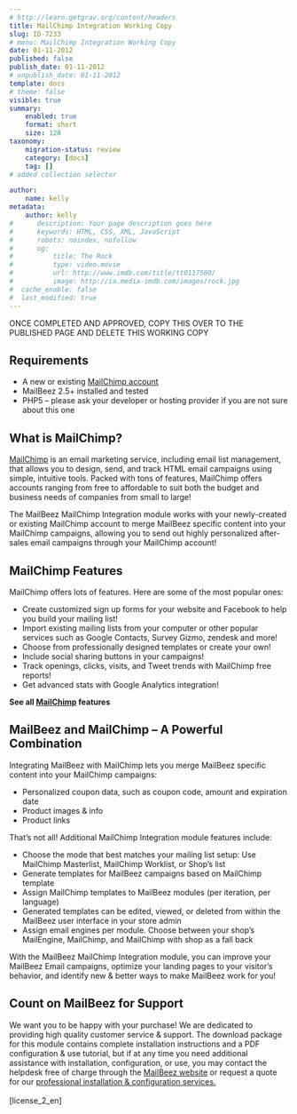 ```yaml
---
# http://learn.getgrav.org/content/headers
title: MailChimp Integration Working Copy
slug: ID-7233
# menu: MailChimp Integration Working Copy
date: 01-11-2012
published: false
publish_date: 01-11-2012
# unpublish_date: 01-11-2012
template: docs
# theme: false
visible: true
summary:
    enabled: true
    format: short
    size: 128
taxonomy:
    migration-status: review
    category: [docs]
    tag: []
# added collection selector

author:
    name: kelly
metadata:
    author: kelly
#      description: Your page description goes here
#      keywords: HTML, CSS, XML, JavaScript
#      robots: noindex, nofollow
#      og:
#          title: The Rock
#          type: video.movie
#          url: http://www.imdb.com/title/tt0117500/
#          image: http://ia.media-imdb.com/images/rock.jpg
#  cache_enable: false
#  last_modified: true
---
```


ONCE COMPLETED AND APPROVED, COPY THIS OVER TO THE PUBLISHED PAGE AND DELETE THIS WORKING COPY

## Requirements

- A new or existing [MailChimp account](http://www.mailchimp.com)
- MailBeez 2.5+ installed and tested
- PHP5 – please ask your developer or hosting provider if you are not sure about this one

## What is MailChimp?

[MailChimp](http://www.mailchimp.com) is an email marketing service, including email list management, that allows you to design, send, and track HTML email campaigns using simple, intuitive tools. Packed with tons of features, MailChimp offers accounts ranging from free to affordable to suit both the budget and business needs of companies from small to large!

The MailBeez MailChimp Integration module works with your newly-created or existing MailChimp account to merge MailBeez specific content into your MailChimp campaigns, allowing you to send out highly personalized after-sales email campaigns through your MailChimp account!

## MailChimp Features

MailChimp offers lots of features. Here are some of the most popular ones:

- Create customized sign up forms for your website and Facebook to help you build your mailing list!
- Import existing mailing lists from your computer or other popular services such as Google Contacts, Survey Gizmo, zendesk and more!
- Choose from professionally designed templates or create your own!
- Include social sharing buttons in your campaigns!
- Track openings, clicks, visits, and Tweet trends with MailChimp free reports!
- Get advanced stats with Google Analytics integration!

**See all [MailChimp](http://www.mailchimp.com/features/) features**

## MailBeez and MailChimp – A Powerful Combination

Integrating MailBeez with MailChimp lets you merge MailBeez specific content into your MailChimp campaigns:

- Personalized coupon data, such as coupon code, amount and expiration date
- Product images & info
- Product links

That’s not all! Additional MailChimp Integration module features include:

- Choose the mode that best matches your mailing list setup: Use MailChimp Masterlist, MailChimp Worklist, or Shop’s list
- Generate templates for MailBeez campaigns based on MailChimp template
- Assign MailChimp templates to MailBeez modules (per iteration, per language)
- Generated templates can be edited, viewed, or deleted from within the MailBeez user interface in your store admin
- Assign email engines per module. Choose between your shop’s MailEngine, MailChimp, and MailChimp with shop as a fall back

With the MailBeez MailChimp Integration module, you can improve your MailBeez Email campaigns, optimize your landing pages to your visitor’s behavior, and identify new & better ways to make MailBeez work for you!

## Count on MailBeez for Support

We want you to be happy with your purchase! We are dedicated to providing high quality customer service & support. The download package for this module contains complete installation instructions and a PDF configuration & use tutorial, but if at any time you need additional assistance with installation, configuration, or use, you may contact the helpdesk free of charge through the [MailBeez website](http://www.mailbeez.com) or request a quote for our [professional installation & configuration services.](http://www.mailbeez.com/support/service/)  
    
 [license\_2\_en]  
  
